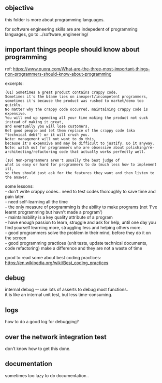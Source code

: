 objective
------------------

this folder is more about programming languages.

for software engineering skills are are indepedent of programming languages,
go to ../software_engineering/


important things people should know about programming
------------------------

ref: https://www.quora.com/What-are-the-three-most-important-things-non-programmers-should-know-about-programming

excerpts:
```
(01) Sometimes a great product contains crappy code. 
Sometimes it's the blame lies on inexpert/incompetent programmers, 
sometimes it's because the product was rushed to market/demo too quickly. 
No matter why the crappy code occurred, maintaining crappy code is expensive. 
You will end up spending all your time making the product not suck instead of making it great, 
and eventually you will lose customers. 
Get good people and let them replace of the crappy code (aka "technical debt") or it will crush you. 
Note: management will not want to do this, 
because it's expensive and may be difficult to justify. Do it anyway. 
Note: watch out for programmers who are obsessive about polishing/re-architecting/refactoring code that actually works perfectly well.

(10) Non-programmers aren't usually the best judge of 
what is easy or hard for programmers to do (much less how to implement it), 
so they should just ask for the features they want and then listen to the answer.
```

some lessons:  
	- don't write crappy codes.. need to test codes thoroughly to save time and pain later.  
	- need self-learning all the time  
	- the only measure of programming is the ability to make programs (not 'I've learnt programming but havn't made a program')  
	- maintainability is a key quality attribute of a program  
	- have enough passion to learn, struggle and ask for help, until one day you find yourself learning more, struggling less and helping others more.  
	- good programmers solve the problem in their mind, before they do it on the screen  
	- good programming practices (unit tests, update technical documents, code refactoring) make a difference and they are not a waste of time  
	

good to read some about best coding practices: https://en.wikipedia.org/wiki/Best_coding_practices


debug
-------------

internal debug -- use lots of asserts to debug most functions.  
it is like an internal unit test, but less time-consuming.


logs
--------------------

how to do a good log for debugging?


over the network integration test
----------------------------

don't know how to get this done.


documentation
-------------------------

sometimes too lazy to do documentation..
